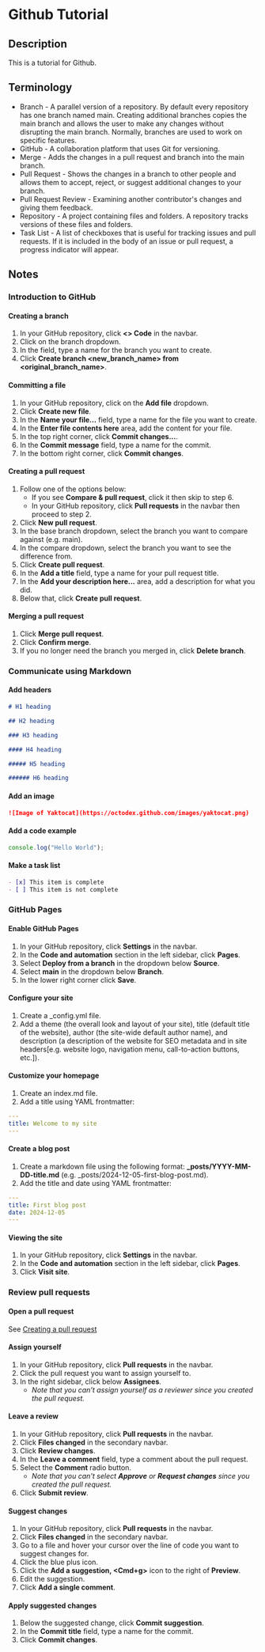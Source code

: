 # Github Tutorial

## Description

This is a tutorial for Github.

## Terminology

- Branch - A parallel version of a repository. By default every repository has one branch named main. Creating additional branches copies the main branch and allows the user to make any changes without disrupting the main branch. Normally, branches are used to work on specific features.
- GitHub - A collaboration platform that uses Git for versioning.
- Merge - Adds the changes in a pull request and branch into the main branch.
- Pull Request - Shows the changes in a branch to other people and allows them to accept, reject, or suggest additional changes to your branch.
- Pull Request Review - Examining another contributor's changes and giving them feedback.
- Repository - A project containing files and folders. A repository tracks versions of these files and folders.
- Task List - A list of checkboxes that is useful for tracking issues and pull requests. If it is included in the body of an issue or pull request, a progress indicator will appear.

## Notes

### Introduction to GitHub

#### Creating a branch

1. In your GitHub repository, click **<> Code** in the navbar.
2. Click on the branch dropdown.
3. In the field, type a name for the branch you want to create.
4. Click **Create branch <new_branch_name> from <original_branch_name>**.

#### Committing a file

1. In your GitHub repository, click on the **Add file** dropdown.
2. Click **Create new file**.
3. In the **Name your file...** field, type a name for the file you want to create.
4. In the **Enter file contents here** area, add the content for your file.
5. In the top right corner, click **Commit changes...**.
6. In the **Commit message** field, type a name for the commit.
7. In the bottom right corner, click **Commit changes**.

#### Creating a pull request

1. Follow one of the options below:
   - If you see **Compare & pull request**, click it then skip to step 6.
   - In your GitHub repository, click **Pull requests** in the navbar then proceed to step 2.
2. Click **New pull request**.
3. In the base branch dropdown, select the branch you want to compare against (e.g. main).
4. In the compare dropdown, select the branch you want to see the difference from.
5. Click **Create pull request**.
6. In the **Add a title** field, type a name for your pull request title.
7. In the **Add your description here...** area, add a description for what you did.
8. Below that, click **Create pull request**.

#### Merging a pull request

1. Click **Merge pull request**.
2. Click **Confirm merge**.
3. If you no longer need the branch you merged in, click **Delete branch**.

### Communicate using Markdown

#### Add headers

```md
# H1 heading

## H2 heading

### H3 heading

#### H4 heading

##### H5 heading

###### H6 heading
```

#### Add an image

```md
![Image of Yaktocat](https://octodex.github.com/images/yaktocat.png)
```

#### Add a code example

```js
console.log("Hello World");
```

#### Make a task list

```md
- [x] This item is complete
- [ ] This item is not complete
```

### GitHub Pages

#### Enable GitHub Pages

1. In your GitHub repository, click **Settings** in the navbar.
2. In the **Code and automation** section in the left sidebar, click **Pages**.
3. Select **Deploy from a branch** in the dropdown below **Source**.
4. Select **main** in the dropdown below **Branch**.
5. In the lower right corner click **Save**.

#### Configure your site

1. Create a \_config.yml file.
2. Add a theme (the overall look and layout of your site), title (default title of the website), author (the site-wide default author name), and description (a description of the website for SEO metadata and in site headers[e.g. website logo, navigation menu, call-to-action buttons, etc.]).

#### Customize your homepage

1. Create an index.md file.
2. Add a title using YAML frontmatter:

```yaml
---
title: Welcome to my site
---
```

#### Create a blog post

1. Create a markdown file using the following format: **\_posts/YYYY-MM-DD-title.md** (e.g. \_posts/2024-12-05-first-blog-post.md).
2. Add the title and date using YAML frontmatter:

```yaml
---
title: First blog post
date: 2024-12-05
---
```

#### Viewing the site

1. In your GitHub repository, click **Settings** in the navbar.
2. In the **Code and automation** section in the left sidebar, click **Pages**.
3. Click **Visit site**.

### Review pull requests

#### Open a pull request

See [Creating a pull request](#creating-a-pull-request)

#### Assign yourself

1. In your GitHub repository, click **Pull requests** in the navbar.
2. Click the pull request you want to assign yourself to.
3. In the right sidebar, click below **Assignees**.
   - _Note that you can't assign yourself as a reviewer since you created the pull request._

#### Leave a review

1. In your GitHub repository, click **Pull requests** in the navbar.
2. Click **Files changed** in the secondary navbar.
3. Click **Review changes**.
4. In the **Leave a comment** field, type a comment about the pull request.
5. Select the **Comment** radio button.
   - _Note that you can't select **Approve** or **Request changes** since you created the pull request._
6. Click **Submit review**.

#### Suggest changes

1. In your GitHub repository, click **Pull requests** in the navbar.
2. Click **Files changed** in the secondary navbar.
3. Go to a file and hover your cursor over the line of code you want to suggest changes for.
4. Click the blue plus icon.
5. Click the **Add a suggestion, <Cmd+g>** icon to the right of **Preview**.
6. Edit the suggestion.
7. Click **Add a single comment**.

#### Apply suggested changes

1. Below the suggested change, click **Commit suggestion**.
2. In the **Commit title** field, type a name for the commit.
3. Click **Commit changes**.
